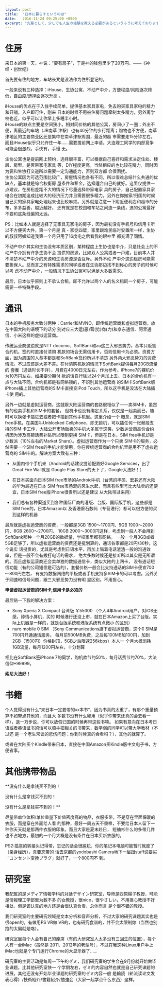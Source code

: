 ```yaml
---
layout: post
title:  "日本に暮らすというのは"
date:   2016-11-24 09:25:00 +0900
excerpt: "先輩として、少しでも人生の経験を教える必要があるというふうに考えております"
---
```


# 住房

来日本的第一天，神说：“要有房子”，于是神的钱包里少了20万円。——《神经・创世纪》

首先要有住的地方，车站长凳是没法作为住所登记的。

一般来说有三种选择：iHouse、生协公寓、不动产中介，方便程度/风险逐次降低，自由度/选择面逐次升高
。

iHouse的优点在于入住手续简单，提供基本家具家电，免去购买家具家电的精力和开销，入户即可住，刚来
日本的时候不用被住房问题牵制太多精力，另外离学校也近，似乎可以让你早上多睡半小时。  
iHouse的缺点主要是空间狭小，相对同价格的其他公寓，房间小了一圈；外出不便，离最近的车站（JR南草
津駅）也有40分钟的步行距离；购物也不方便，南草津地区的主要商业区还是集中在南草津駅周围，最近的超
市需要走15分钟左右。  
而且iHouse似乎只允许住一年……需要提前网上申请，大连理工同学的内部竞争可能会很激烈，手快有，手慢
无。

生协公寓也是提前网上预约，选择很丰富，可以根据自己喜好和需求决定住处、楼层、房型、是否带家电家具
等，DIY程度更高，当然相应的也比较花精力，同时因为要和生协打交道所以需要一定沟通能力，否则双方都
会很困扰。  
生协公寓因为可选范围比较广，房屋情况也各有不同，所以很难总结什么共通的优缺点，基本就是综合权衡房
屋条件和租金，选择适合自己的就好。这里仅提供一点建议，在房租差距不大的情况下尽量选择带家电家
具的房子，自己配置家具家电会在初期造成比较大的经济压力并且需要很多精力，另外在你搬家/归国的时候
自己买的家具家电处理起来也比较麻烦。另外就是注意一下附近便利店和超市的分布，多多益善，越近越好。
还有就是在校园和车站之间连一条线，选的公寓最好不要和这条线偏的太远。

PS：比如本人就是选择了无家具无家电的房子，因为最初没有手机号和信用卡所以不方便买大件，第一个月是
真・家徒四壁，家里跟难民临时安置所一样，生协的叔叔阿姨知道我第一个月只用了16度电之后看我的眼神里
都充满了同情。

不动产中介其实和生协没有本质区别，某种程度上生协也是中介，只是社会上的不动产中介拥有许多生协不会
提供的房源，比如双人公寓或者一戸建，目前本人并不清楚不动产中介的房源和生协房源是否互斥。另外不动
产中介这边租房可能需要担保人。总而言之有特殊需求的同学或者在生协那边找不到称心的房子的时候可以考
虑不动产中介，一般情况下生协公寓可以满足大多数需求。

最后，日本似乎原则上不承认合租，即不允许以两个人的名义租同一个房子，可能需要一些特殊手段。

# 通讯

日本的手机服务大致分两种：Carrier和MVNO，即传统运营商和虚拟运营商，放在中国大陆的语境下的话分
别对应三大运(恶)营(势)商(力)和京东通信、阿里通信、小米这样的虚拟运营商。  

传统运营商这边就是NTT docomo、SoftBank和au这三大邪恶势力，基本只贩售合约机，签约时直接付清购
机款的场合无需信用卡，否则信用卡为必须。资费方面，因为周围的人基本都是和SoftBank签约所以不清楚
另外两大邪恶势力的资费情况，不过应该是大差不差。在付清购机款的情况下SoftBank提供每月20GB流量的
套餐（通话时长不详），月费在4000日元左右，作为参考，iPhone7的裸机价为10万円左右，如果要分期付
款的话自行除以24个月加上去。日本的合约机有一点与大陆不同，合约机都是有网络锁的，不识别其他运营商
的SIM卡SoftBank版iPhone插上其他运营商的SIM卡直接变iPod Touch，所以这手机是没法在大陆插卡使
用的。

另外一边就是虚拟运营商，这就跟大陆运营商的套路很相似了——卖SIM卡，虽然有的也卖手机和SIM卡的套餐，
但机卡也没有绑定关系，仅仅是一起卖而已，随时可以换张卡插进去或者把卡插到其他手机里。这里介绍一个
概念，就是SIM free手机，在美国叫Unblocked Cellphone，即无锁机，可以插任何一张频段支持的SIM
卡工作，大陆公开市场贩卖的手机大多属于这类，少数运营商高价合约机因为涉及高额话费补贴所以限制更换
SIM卡，但是在日本，SIM free手机却是少数派（10%左右的Market Share）。虚拟运营商作为一个只卖
SIM卡的服务，必然需要一个SIM free的手机才能使用，你在传统运营商的合约机里是用不了虚拟运营商的
SIM卡的。解决方案大致有三种：  
+ 从国内带个手机来（Android的话建议提前配置好Google Services，出了Great Fire Wall就是
Google Play Store的天下了，Google大法好！）

+ 在日本买面向日本SIM free市场的Android手机（台湾的华硕、宏碁还有大陆的华为最近在日本
SIM free市场混的风生水起，而且有些型号比大陆卖的还便宜，日本SIM free版iPhone很贵所以还是建议
从大陆带过来用）

+ 我们总有各种渠道买到各种国际厂商的港版、台版、国际版手机，这些都是SIM free的，日本Amazon以
及香港磐石数码（专营港行）都可以很方便的买到这样的机器

最后就是虚拟运营商的资费，一般都是3GB 1500～1700円、5GB 1900～2000円、8GB 2600～2700円、
10GB 2900～3000円这样，考虑到一般人不会用到SoftBank那种一个月20GB的数据量，学校家里都有网络，
一般一个月3GB或者5GB足够了，所以虚拟运营商的资费还是挺划算的，通话各家都是20円/30秒，这个说实
话挺贵的，尤其是考虑到日语水平，再加上隔着电话渣渣一般的沟通效率，但是一般不会有拨打电话的需求，
绝大多数时候还是接听所以其实是无所谓的。而且虚拟运营商还会卖单独的数据通信卡，类似大陆的上网卡，
没有通话短信功能（有的公司短信是可选的），套餐价格一般会比支持通话的SIM卡便宜700～800円左右，
有支持数据网络的平板或者手机支持多SIM卡的可以考虑。另外关于网速和信号问题，跟三大邪恶势力没有明
显区别，不用担心。

**申请虚拟运营商的SIM卡,信用卡是必须的**

最后贴一下我的解决方案：

+ Sony Xperia X Compact 台湾版 ￥55000 （个人4年Android用户，对iOS无感，钟情小屏机，买的
时候港行还没上市，就在日本Amazon上买了台版，实际上机器是一样的，就是台版系统和港版系统有点微小
的区别）
+ nuro mobile 0 SIM （Sony Communications旗下虚拟运营商，这个0 SIM是700円开通通话服务，
每月前500MB免费，之后每100MB加100円，加到2GB（1500円）价格封顶，5GB之后限速256kbps）本人一
个月大概消耗1GB流量，每月1200円左右，十分划算

相比在SoftBank签iPhone 7的同学，购机款节约50%，每月话费节约70%，大法信仰+99999。

**索尼大法好！**

# 书籍

个人觉得没有什么“来日本一定要带的xx本书”，因为书真的太重了，有那个重量预算不如带点其他的，而且大
多数书没有什么卵用（似乎你带来还真的会去看一样），退一万步说，你可以放假归国的时候再带这些书嘛。
如果有意向在日本考日语或者英语证书的话可以顺手把相关的书带来，数学弱的同学可以带大学教材（不过还
是一个老生常谈的悲伤问题：你到时候真的会看吗？），其他的就算了。

或者在大陆买个Kindle带来日本，直接在中国Amazon买Kindle版中文电子书，方便省事。

# 其他携带物品

**没有什么是拿钱买不到的！

没有什么是拿钱买不到的！

没有什么是拿钱买不到的！**

尽量带单位体积/单位重量下价值密度高的物品，衣服多带，不是穿在里面保暖的衣服，而是穿在外面给人看
的那种，最好一周五天不重样，不要给日本人留下一种你天天就是那两件衣服的印象。而且大家是夏末赴日，
短袖衫什么的多带几件也不占地方，最初的一个月大概是没有条件在日本买新衣服的。

PS2:插座的转接头记得带，忘记的话会很尴尬，你的笔记本电脑可能暂时就废了（亲身经历），真要忘带的
话去京都的yodobashi Camera地下一层跟staff说要买「コンセント変換プラグ」就好了，一个800円不
到。

# 研究室

我配属的是メディア情報学科的対話デザイン研究室，导师是西原陽子教授，可能是情報理工学部里为数不多
的女教授，很nice，很やさしい，不用担心教授不好相处，但是该认真的地方还是会很认真负责，总体而言
是个很不错的教授。

我们研究室的主要研究领域是文本分析和音声分析，不过大家的研究课题其实也是很open的，有做用PS VR做
VR的，也有研究食谱的，并不会太限制你（当然也别跑的太偏就是咯）。

研究室里每个人会有自己的座席（有的大研究室人太多没有三回生的位置），每个人有一台iMac（虽然是
2011、2012年的老型号），不过在我这种Linux用户手上iMac也就是个专门运行Chrome的大显示器了……

研究室的主要活动是每周一下午的ゼミ，我们研究室的学生会在9月份就开始做毕业课题，比其他研究室快一
个学期左右，ゼミ的内容自然也就是自己研究课题的进展，其他还没有开始毕业课题的研究室的ゼミ内容一般
是輪読（轮流读论文发表心得）/技術紹介/書籍紹介/勉強会（大家一起学点什么东西）这样。
